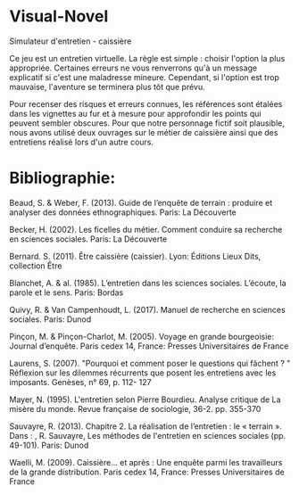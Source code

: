 # Visual-Novel
Simulateur d'entretien - caissière

Ce jeu est un entretien virtuelle. La règle est simple : choisir l'option la plus appropriée. 
Certaines erreurs ne vous renverrons qu'à un message explicatif si c'est une maladresse mineure. 
Cependant, si l'option est trop mauvaise, l'aventure se terminera plus tôt que prévu.

Pour recenser des risques et erreurs connues, les références sont étalées dans les vignettes au fur et à mesure pour approfondir les points qui peuvent sembler obscures. Pour que notre personnage fictif soit plausible, nous avons utilisé deux ouvrages sur le métier de caissière ainsi que des entretiens réalisé lors d'un autre cours.

# Bibliographie:

Beaud, S. & Weber, F. (2013). Guide de l’enquête de terrain : produire et analyser des données ethnographiques. Paris: La Découverte

Becker, H. (2002). Les ficelles du métier. Comment conduire sa recherche en sciences sociales. Paris: La Découverte

Bernard. S. (2011). Être caissière (caissier). Lyon: Éditions Lieux Dits, collection Être

Blanchet, A. & al. (1985). L’entretien dans les sciences sociales. L’écoute, la parole et le sens.  Paris: Bordas

Quivy, R. & Van Campenhoudt, L. (2017). Manuel de recherche en sciences sociales. Paris: Dunod

Pinçon, M. & Pinçon-Charlot, M. (2005). Voyage en grande bourgeoisie: Journal d’enquête. Paris cedex 14, France: Presses Universitaires de France

Laurens, S. (2007). "Pourquoi et comment poser le questions qui fâchent ? " Réflexion sur les dilemmes récurrents que posent les entretiens avec les imposants. Genèses, n° 69, p. 112- 127

Mayer, N. (1995). L'entretien selon Pierre Bourdieu. Analyse critique de La misère du monde. Revue française de sociologie, 36-2. pp. 355-370

Sauvayre, R. (2013). Chapitre 2. La réalisation de l’entretien : le « terrain ». Dans : , R. Sauvayre, Les méthodes de l'entretien en sciences sociales (pp. 49-101). Paris: Dunod

Waelli, M. (2009). Caissière... et après : Une enquête parmi les travailleurs de la grande distribution. Paris cedex 14, France: Presses Universitaires de France

